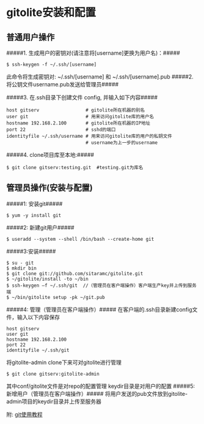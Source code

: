 gitolite安装和配置
==============
普通用户操作
--------------
#####1. 生成用户的密钥对(请注意将[username]更换为用户名)：#####

    $ ssh-keygen -f ~/.ssh/[username]

此命令将生成密钥对: ~/.ssh/[username] 和 ~/.ssh/[username].pub
#####2. 将公钥文件username.pub发送给管理员#####

#####3. 在.ssh目录下创建文件 config, 并输入如下内容#####

    host gitserv                 # gitolite所在机器的别名
    user git                     # 用来访问gitolite库的用户名
    hostname 192.168.2.100       # gitolite所在机器的IP地址
    port 22                      # sshd的端口
    identityfile ~/.ssh/username # 用来访问gitolite库的用户的私钥文件
                                 # username为上一步的username
    
#####4. clone项目库至本地:#####

    $ git clone gitserv:testing.git  #testing.git为库名


管理员操作(安装与配置)
--------------
#####1: 安装git#####

    $ yum -y install git
#####2: 新建git用户#####

    $ useradd --system --shell /bin/bash --create-home git
#####3:安装#####

    $ su - git
    $ mkdir bin
    $ git clone git://github.com/sitaramc/gitolite.git
    $ ~/gitolite/install -to ~/bin
    $ ssh-keygen –f ~/.ssh/git  //（管理员在客户端操作）客户端生产key并上传到服务端
    $ ~/bin/gitolite setup -pk ~/git.pub
    
#####4: 管理（管理员在客户端操作）#####
在客户端的.ssh目录新建config文件，输入以下内容保存

    host gitserv
    user git
    hostname 192.168.2.100
    port 22
    identityfile ~/.ssh/git
将gitolite-admin clone下来可对gitolite进行管理

    $ git clone gitserv:gitolite-admin  
其中conf/gitolite文件是对repo的配置管理
keydir目录是对用户的配置
#####5: 新增用户（管理员在客户端操作）#####
将用户发送的pub文件放到gitolite-admin项目的keydir目录并上传至服务器

附: [git使用教程](http://git-scm.com/book/zh/%E8%B5%B7%E6%AD%A5)


